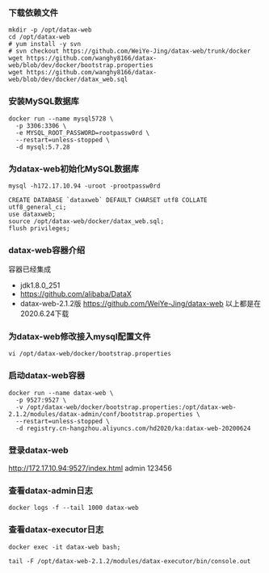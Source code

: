 ### 下载依赖文件
```
mkdir -p /opt/datax-web
cd /opt/datax-web
# yum install -y svn
# svn checkout https://github.com/WeiYe-Jing/datax-web/trunk/docker
wget https://github.com/wanghy8166/datax-web/blob/dev/docker/bootstrap.properties  
wget https://github.com/wanghy8166/datax-web/blob/dev/docker/datax_web.sql  
```
### 安装MySQL数据库
```
docker run --name mysql5728 \
  -p 3306:3306 \
  -e MYSQL_ROOT_PASSWORD=rootpassw0rd \
  --restart=unless-stopped \
  -d mysql:5.7.28
```
### 为datax-web初始化MySQL数据库
```
mysql -h172.17.10.94 -uroot -prootpassw0rd
```
```
CREATE DATABASE `dataxweb` DEFAULT CHARSET utf8 COLLATE utf8_general_ci;
use dataxweb;
source /opt/datax-web/docker/datax_web.sql;
flush privileges;
```
### datax-web容器介绍
容器已经集成
- jdk1.8.0_251
- https://github.com/alibaba/DataX
- datax-web-2.1.2版 https://github.com/WeiYe-Jing/datax-web
以上都是在2020.6.24下载

### 为datax-web修改接入mysql配置文件
```
vi /opt/datax-web/docker/bootstrap.properties
```
### 启动datax-web容器
```
docker run --name datax-web \
  -p 9527:9527 \
  -v /opt/datax-web/docker/bootstrap.properties:/opt/datax-web-2.1.2/modules/datax-admin/conf/bootstrap.properties \
  --restart=unless-stopped \
  -d registry.cn-hangzhou.aliyuncs.com/hd2020/ka:datax-web-20200624
```
### 登录datax-web
http://172.17.10.94:9527/index.html
admin
123456

### 查看datax-admin日志
```
docker logs -f --tail 1000 datax-web
```
### 查看datax-executor日志
```
docker exec -it datax-web bash;
```
```
tail -F /opt/datax-web-2.1.2/modules/datax-executor/bin/console.out
```
